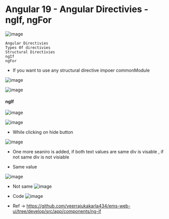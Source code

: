 # Angular 19 - Angular Directivies -ngIf, ngFor

![image](https://github.com/user-attachments/assets/13fbfefe-26e6-4d9d-9297-0ff666592b7e)


```text
Angular Directivies
Types 0f directivies
Structural Directivies
ngIf
ngFor
`````

* If you want to use any structural directive impoer commonModule

![image](https://github.com/user-attachments/assets/a8b58279-4dd5-40ec-9b6b-6bd28d4533ea)

![image](https://github.com/user-attachments/assets/a2b18bd6-4b6a-456f-bb7e-54f5e7771a8d)

#### ngIf

![image](https://github.com/user-attachments/assets/f6485c79-8e62-4cdc-a912-c906ee6586d0)

![image](https://github.com/user-attachments/assets/d30ebd25-724a-41aa-997e-8cd0380a1389)

 * While clicking on hide button
   
 ![image](https://github.com/user-attachments/assets/0e5ee137-9147-4fc4-b11d-2e3cbf5cd445)

* One more seaniro is added,  if both text values are same div is visable , if not same div is not visiable

* Same value

![image](https://github.com/user-attachments/assets/c1978875-ba4a-4c2c-ae8d-de03ad3a7b60)

* Not same
![image](https://github.com/user-attachments/assets/e9cb7675-7d46-44c2-a12c-474596b71006)

* Code
![image](https://github.com/user-attachments/assets/dd41f516-0e34-4447-b49b-439f52d5b5ce)

* Ref -> https://github.com/veerrajukakarla434/ems-web-ui/tree/develop/src/app/components/ng-if

   
